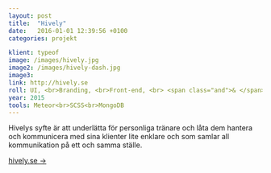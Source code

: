 ```yaml
---
layout: post
title:  "Hively"
date:   2016-01-01 12:39:56 +0100
categories: projekt

klient: typeof
image: /images/hively.jpg
image2: /images/hively-dash.jpg
image3:
link: http://hively.se
roll: UI, <br>Branding, <br>Front-end, <br> <span class="and">& </span> back-end
year: 2015
tools: Meteor<br>SCSS<br>MongoDB
---
```


Hivelys syfte är att underlätta för personliga tränare och låta dem hantera och kommunicera med sina klienter lite enklare och som samlar all
kommunikation på ett och samma ställe.

[hively.se →](http://hively.se)
